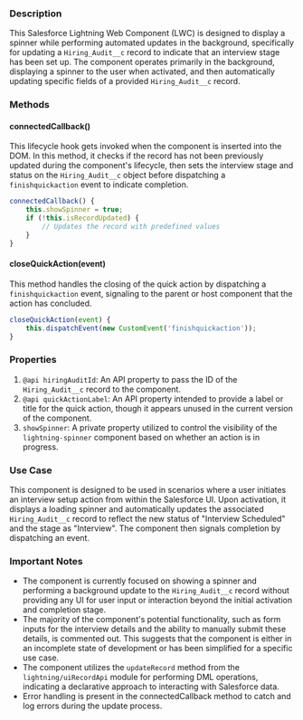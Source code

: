 ### Description

This Salesforce Lightning Web Component (LWC) is designed to display a spinner while performing automated updates in the background, specifically for updating a `Hiring_Audit__c` record to indicate that an interview stage has been set up. The component operates primarily in the background, displaying a spinner to the user when activated, and then automatically updating specific fields of a provided `Hiring_Audit__c` record.

### Methods

#### connectedCallback()
This lifecycle hook gets invoked when the component is inserted into the DOM. In this method, it checks if the record has not been previously updated during the component's lifecycle, then sets the interview stage and status on the `Hiring_Audit__c` object before dispatching a `finishquickaction` event to indicate completion.

```javascript
connectedCallback() {
    this.showSpinner = true;
    if (!this.isRecordUpdated) {
        // Updates the record with predefined values
    }
}
```

#### closeQuickAction(event)
This method handles the closing of the quick action by dispatching a `finishquickaction` event, signaling to the parent or host component that the action has concluded.

```javascript
closeQuickAction(event) {
    this.dispatchEvent(new CustomEvent('finishquickaction'));
}
```

### Properties

1. `@api hiringAuditId`: An API property to pass the ID of the `Hiring_Audit__c` record to the component.
2. `@api quickActionLabel`: An API property intended to provide a label or title for the quick action, though it appears unused in the current version of the component.
3. `showSpinner`: A private property utilized to control the visibility of the `lightning-spinner` component based on whether an action is in progress.

### Use Case

This component is designed to be used in scenarios where a user initiates an interview setup action from within the Salesforce UI. Upon activation, it displays a loading spinner and automatically updates the associated `Hiring_Audit__c` record to reflect the new status of "Interview Scheduled" and the stage as "Interview". The component then signals completion by dispatching an event.

### Important Notes

- The component is currently focused on showing a spinner and performing a background update to the `Hiring_Audit__c` record without providing any UI for user input or interaction beyond the initial activation and completion stage.
- The majority of the component's potential functionality, such as form inputs for the interview details and the ability to manually submit these details, is commented out. This suggests that the component is either in an incomplete state of development or has been simplified for a specific use case.
- The component utilizes the `updateRecord` method from the `lightning/uiRecordApi` module for performing DML operations, indicating a declarative approach to interacting with Salesforce data.
- Error handling is present in the connectedCallback method to catch and log errors during the update process.